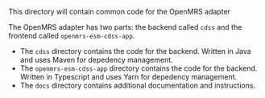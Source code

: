 This directory will contain common code for the OpenMRS adapter

The OpenMRS adapter has two parts: the backend called `cdss` and the frontend called `openmrs-esm-cdss-app`.
* The `cdss` directory contains the code for the backend. Written in Java and uses Maven for depedency management.
* The `openmrs-esm-cdss-app` directory contains the code for the backend. Written in Typescript and uses Yarn for depedency management.
* The `docs` directory contains additional documentation and instructions.

